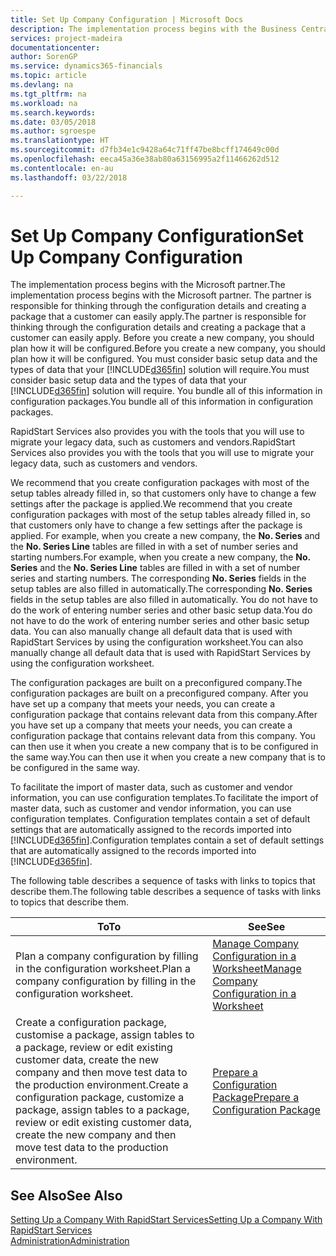 ```yaml
---
title: Set Up Company Configuration | Microsoft Docs
description: The implementation process begins with the Business Central solution will require. You bundle all of this information into configuration packages.
services: project-madeira
documentationcenter: 
author: SorenGP
ms.service: dynamics365-financials
ms.topic: article
ms.devlang: na
ms.tgt_pltfrm: na
ms.workload: na
ms.search.keywords: 
ms.date: 03/05/2018
ms.author: sgroespe
ms.translationtype: HT
ms.sourcegitcommit: d7fb34e1c9428a64c71ff47be8bcff174649c00d
ms.openlocfilehash: eeca45a36e38ab80a63156995a2f11466262d512
ms.contentlocale: en-au
ms.lasthandoff: 03/22/2018

---
```

# <a name="set-up-company-configuration"></a><span data-ttu-id="6b29f-104">Set Up Company Configuration</span><span class="sxs-lookup"><span data-stu-id="6b29f-104">Set Up Company Configuration</span></span>
<span data-ttu-id="6b29f-105">The implementation process begins with the Microsoft partner.</span><span class="sxs-lookup"><span data-stu-id="6b29f-105">The implementation process begins with the Microsoft partner.</span></span> <span data-ttu-id="6b29f-106">The partner is responsible for thinking through the configuration details and creating a package that a customer can easily apply.</span><span class="sxs-lookup"><span data-stu-id="6b29f-106">The partner is responsible for thinking through the configuration details and creating a package that a customer can easily apply.</span></span> <span data-ttu-id="6b29f-107">Before you create a new company, you should plan how it will be configured.</span><span class="sxs-lookup"><span data-stu-id="6b29f-107">Before you create a new company, you should plan how it will be configured.</span></span> <span data-ttu-id="6b29f-108">You must consider basic setup data and the types of data that your [!INCLUDE[d365fin](includes/d365fin_md.md)] solution will require.</span><span class="sxs-lookup"><span data-stu-id="6b29f-108">You must consider basic setup data and the types of data that your [!INCLUDE[d365fin](includes/d365fin_md.md)] solution will require.</span></span> <span data-ttu-id="6b29f-109">You bundle all of this information in configuration packages.</span><span class="sxs-lookup"><span data-stu-id="6b29f-109">You bundle all of this information in configuration packages.</span></span>

<span data-ttu-id="6b29f-110">RapidStart Services also provides you with the tools that you will use to migrate your legacy data, such as customers and vendors.</span><span class="sxs-lookup"><span data-stu-id="6b29f-110">RapidStart Services also provides you with the tools that you will use to migrate your legacy data, such as customers and vendors.</span></span>  

<span data-ttu-id="6b29f-111">We recommend that you create configuration packages with most of the setup tables already filled in, so that customers only have to change a few settings after the package is applied.</span><span class="sxs-lookup"><span data-stu-id="6b29f-111">We recommend that you create configuration packages with most of the setup tables already filled in, so that customers only have to change a few settings after the package is applied.</span></span> <span data-ttu-id="6b29f-112">For example, when you create a new company, the **No. Series** and the **No. Series Line** tables are filled in with a set of number series and starting numbers.</span><span class="sxs-lookup"><span data-stu-id="6b29f-112">For example, when you create a new company, the **No. Series** and the **No. Series Line** tables are filled in with a set of number series and starting numbers.</span></span> <span data-ttu-id="6b29f-113">The corresponding **No. Series** fields in the setup tables are also filled in automatically.</span><span class="sxs-lookup"><span data-stu-id="6b29f-113">The corresponding **No. Series** fields in the setup tables are also filled in automatically.</span></span> <span data-ttu-id="6b29f-114">You do not have to do the work of entering number series and other basic setup data.</span><span class="sxs-lookup"><span data-stu-id="6b29f-114">You do not have to do the work of entering number series and other basic setup data.</span></span> <span data-ttu-id="6b29f-115">You can also manually change all default data that is used with RapidStart Services by using the configuration worksheet.</span><span class="sxs-lookup"><span data-stu-id="6b29f-115">You can also manually change all default data that is used with RapidStart Services by using the configuration worksheet.</span></span>  

<span data-ttu-id="6b29f-116">The configuration packages are built on a preconfigured company.</span><span class="sxs-lookup"><span data-stu-id="6b29f-116">The configuration packages are built on a preconfigured company.</span></span> <span data-ttu-id="6b29f-117">After you have set up a company that meets your needs, you can create a configuration package that contains relevant data from this company.</span><span class="sxs-lookup"><span data-stu-id="6b29f-117">After you have set up a company that meets your needs, you can create a configuration package that contains relevant data from this company.</span></span> <span data-ttu-id="6b29f-118">You can then use it when you create a new company that is to be configured in the same way.</span><span class="sxs-lookup"><span data-stu-id="6b29f-118">You can then use it when you create a new company that is to be configured in the same way.</span></span>  

<span data-ttu-id="6b29f-119">To facilitate the import of master data, such as customer and vendor information, you can use configuration templates.</span><span class="sxs-lookup"><span data-stu-id="6b29f-119">To facilitate the import of master data, such as customer and vendor information, you can use configuration templates.</span></span> <span data-ttu-id="6b29f-120">Configuration templates contain a set of default settings that are automatically assigned to the records imported into [!INCLUDE[d365fin](includes/d365fin_md.md)].</span><span class="sxs-lookup"><span data-stu-id="6b29f-120">Configuration templates contain a set of default settings that are automatically assigned to the records imported into [!INCLUDE[d365fin](includes/d365fin_md.md)].</span></span>

<span data-ttu-id="6b29f-121">The following table describes a sequence of tasks with links to topics that describe them.</span><span class="sxs-lookup"><span data-stu-id="6b29f-121">The following table describes a sequence of tasks with links to topics that describe them.</span></span>

|<span data-ttu-id="6b29f-122">**To**</span><span class="sxs-lookup"><span data-stu-id="6b29f-122">**To**</span></span>|<span data-ttu-id="6b29f-123">**See**</span><span class="sxs-lookup"><span data-stu-id="6b29f-123">**See**</span></span>|  
|------------|-------------|  
|<span data-ttu-id="6b29f-124">Plan a company configuration by filling in the configuration worksheet.</span><span class="sxs-lookup"><span data-stu-id="6b29f-124">Plan a company configuration by filling in the configuration worksheet.</span></span>|[<span data-ttu-id="6b29f-125">Manage Company Configuration in a Worksheet</span><span class="sxs-lookup"><span data-stu-id="6b29f-125">Manage Company Configuration in a Worksheet</span></span>](admin-how-to-manage-company-configuration-in-a-worksheet.md)|  
|<span data-ttu-id="6b29f-126">Create a configuration package, customise a package, assign tables to a package, review or edit existing customer data, create the new company and then move test data to the production environment.</span><span class="sxs-lookup"><span data-stu-id="6b29f-126">Create a configuration package, customize a package, assign tables to a package, review or edit existing customer data, create the new company and then move test data to the production environment.</span></span>|[<span data-ttu-id="6b29f-127">Prepare a Configuration Package</span><span class="sxs-lookup"><span data-stu-id="6b29f-127">Prepare a Configuration Package</span></span>](admin-how-to-prepare-a-configuration-package.md)| 

## <a name="see-also"></a><span data-ttu-id="6b29f-128">See Also</span><span class="sxs-lookup"><span data-stu-id="6b29f-128">See Also</span></span>  
[<span data-ttu-id="6b29f-129">Setting Up a Company With RapidStart Services</span><span class="sxs-lookup"><span data-stu-id="6b29f-129">Setting Up a Company With RapidStart Services</span></span>](admin-set-up-a-company-with-rapidstart.md)  
[<span data-ttu-id="6b29f-130">Administration</span><span class="sxs-lookup"><span data-stu-id="6b29f-130">Administration</span></span>](admin-setup-and-administration.md)

